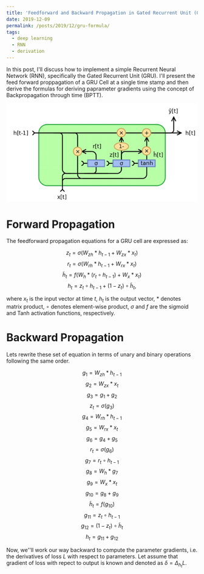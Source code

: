 ```yaml
---
title: 'Feedforward and Backward Propagation in Gated Recurrent Unit (GRU)'
date: 2019-12-09
permalink: /posts/2019/12/gru-formula/
tags:
  - deep learning
  - RNN
  - derivation
---
```


In this post, I'll discuss how to implement a simple Recurrent Neural Network (RNN), specifically the Gated Recurrent Unit (GRU). I'll present the feed forward proppagation of a GRU Cell at a single time stamp and then derive the formulas for deriving paprameter gradients using the concept of Backpropagation through time (BPTT). 
<p align="center">
<img src='/images/blog/GRU.PNG'>
</p>

Forward Propagation
======
The feedforward propagation equations for a GRU cell are expressed as:

$$z_t = \sigma(W_{zh}\ast h_{t-1} + W_{zx}\ast x_t)$$
$$r_t = \sigma(W_{rh}\ast h_{t-1} + W_{rx}\ast x_t)$$
$$\tilde{h}_t = f(W_h\ast (r_t \circ h_{t-1}) + W_x\ast x_t)$$
$$h_t = z_t\circ h_{t-1} + (1-z_t)\circ \tilde{h}_t,$$

where $x_t$ is the input vector at time $t$, $h_t$ is the output vector, $\ast$ denotes matrix product, $\circ$ denotes element-wise product, $\sigma$ and $f$ are the sigmoid and Tanh activation functions, respectively.

Backward Propagation
======
Lets rewrite these set of equation in terms of unary and binary operations following the same order.

$$g_1 = W_{zh} \ast h_{t-1}$$
$$g_2 = W_{zx} \ast x_{t}$$
$$g_3 = g_1 + g_2$$
$$z_t = \sigma(g_3)$$
$$g_4 = W_{rh} \ast h_{t-1}$$
$$g_5 = W_{rx} \ast x_{t}$$
$$g_6 = g_4 + g_5$$
$$r_t = \sigma(g_6)$$
$$g_7 = r_t \circ h_{t-1}$$
$$g_8 = W_{h} \ast g_7$$
$$g_9 = W_{x} \ast x_{t}$$
$$g_{10} = g_8 + g_9$$
$$\tilde{h}_t = f(g_{10})$$
$$g_{11} = z_t\circ h_{t-1}$$
$$g_{12} = (1-z_t)\circ \tilde{h}_t$$
$$h_t = g_{11} + g_{12}$$

Now, we''ll work our way backward to compute the parameter gradients, i.e. the derivatives of loss $L$ with respect to parameters. Let assume that gradient of loss with repect to output is known and denoted as $\delta = \Delta_{h_t}L$.   
